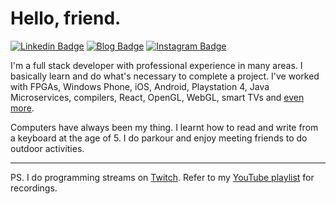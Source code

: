 # Hello, friend.
[![Linkedin Badge](https://img.shields.io/badge/-celikk-blue?style=flat&logo=Linkedin&logoColor=white&link=https://www.linkedin.com/in/celikk/)](https://www.linkedin.com/in/celikk/)
[![Blog Badge](https://img.shields.io/badge/-blog-000000?style=flat&labelColor=000000&logo=Blogger&link=https://celikk.me/blog)](https://celikk.me/blog)
[![Instagram Badge](https://img.shields.io/badge/-@celikkoseoglu-c02a67?style=flat&labelColor=c02a67&logo=Instagram&logoColor=white&link=https://www.instagram.com/celikkoseoglu/)](https://www.instagram.com/celikkoseoglu/)

I'm a full stack developer with professional experience in many areas. I basically learn and do what's necessary to complete a project. I've worked with FPGAs, Windows Phone, iOS, Android, Playstation 4, Java Microservices, compilers, React, OpenGL, WebGL, smart TVs and [even more](https://celikk.me/celikresume.pdf).

Computers have always been my thing. I learnt how to read and write from a keyboard at the age of 5. I do parkour and enjoy meeting friends to do outdoor activities.

<hr>

PS. I do programming streams on [Twitch](https://www.twitch.tv/celikkoseoglu). Refer to my [YouTube playlist](https://www.youtube.com/playlist?list=PLNkfllcUq3AkdeD4Aqp_Z2AIGyyF00_d8) for recordings.
